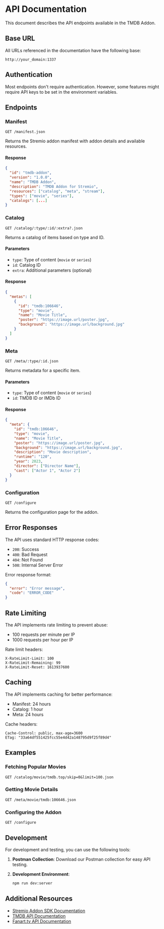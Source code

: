 # API Documentation

This document describes the API endpoints available in the TMDB Addon.

## Base URL

All URLs referenced in the documentation have the following base:
```
http://your_domain:1337
```

## Authentication

Most endpoints don't require authentication. However, some features might require API keys to be set in the environment variables.

## Endpoints

### Manifest
```http
GET /manifest.json
```

Returns the Stremio addon manifest with addon details and available resources.

#### Response
```json
{
  "id": "tmdb-addon",
  "version": "1.0.0",
  "name": "TMDB Addon",
  "description": "TMDB Addon for Stremio",
  "resources": ["catalog", "meta", "stream"],
  "types": ["movie", "series"],
  "catalogs": [...]
}
```

### Catalog
```http
GET /catalog/:type/:id/:extra?.json
```

Returns a catalog of items based on type and ID.

#### Parameters
- `type`: Type of content (`movie` or `series`)
- `id`: Catalog ID
- `extra`: Additional parameters (optional)

#### Response
```json
{
  "metas": [
    {
      "id": "tmdb:106646",
      "type": "movie",
      "name": "Movie Title",
      "poster": "https://image.url/poster.jpg",
      "background": "https://image.url/background.jpg"
    }
  ]
}
```

### Meta
```http
GET /meta/:type/:id.json
```

Returns metadata for a specific item.

#### Parameters
- `type`: Type of content (`movie` or `series`)
- `id`: TMDB ID or IMDb ID

#### Response
```json
{
  "meta": {
    "id": "tmdb:106646",
    "type": "movie",
    "name": "Movie Title",
    "poster": "https://image.url/poster.jpg",
    "background": "https://image.url/background.jpg",
    "description": "Movie description",
    "runtime": "120",
    "year": 2023,
    "director": ["Director Name"],
    "cast": ["Actor 1", "Actor 2"]
  }
}
```

### Configuration
```http
GET /configure
```

Returns the configuration page for the addon.

## Error Responses

The API uses standard HTTP response codes:

- `200`: Success
- `400`: Bad Request
- `404`: Not Found
- `500`: Internal Server Error

Error response format:
```json
{
  "error": "Error message",
  "code": "ERROR_CODE"
}
```

## Rate Limiting

The API implements rate limiting to prevent abuse:

- 100 requests per minute per IP
- 1000 requests per hour per IP

Rate limit headers:
```
X-RateLimit-Limit: 100
X-RateLimit-Remaining: 99
X-RateLimit-Reset: 1613937600
```

## Caching

The API implements caching for better performance:

- Manifest: 24 hours
- Catalog: 1 hour
- Meta: 24 hours

Cache headers:
```
Cache-Control: public, max-age=3600
ETag: "33a64df551425fcc55e4d42a148795d9f25f89d4"
```

## Examples

### Fetching Popular Movies
```http
GET /catalog/movie/tmdb.top/skip=0&limit=100.json
```

### Getting Movie Details
```http
GET /meta/movie/tmdb:106646.json
```

### Configuring the Addon
```http
GET /configure
```

## Development

For development and testing, you can use the following tools:

1. **Postman Collection**:
   Download our Postman collection for easy API testing.

2. **Development Environment**:
   ```bash
   npm run dev:server
   ```

## Additional Resources

- [Stremio Addon SDK Documentation](https://github.com/Stremio/stremio-addon-sdk)
- [TMDB API Documentation](https://developers.themoviedb.org/3)
- [Fanart.tv API Documentation](https://fanarttv.docs.apiary.io/) 